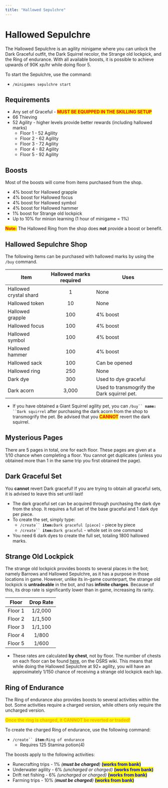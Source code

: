 ```yaml
---
title: "Hallowed Sepulchre"
---
```


# Hallowed Sepulchre

The Hallowed Sepulchre is an agility minigame where you can unlock the Dark Graceful outfit, the Dark Squirrel recolor, the Strange old lockpick, and the Ring of endurance. With all available boosts, it is possible to achieve upwards of 90K xp/hr while doing floor 5.

To start the Sepulchre, use the command:

- `/minigames sepulchre start`

## Requirements

- Any set of Graceful - <mark style="color:red;">**MUST BE EQUIPPED IN THE SKILLING SETUP**</mark>
- 66 Thieving
- 52 Agility - higher levels provide better rewards (including hallowed marks)
  - Floor 1 - 52 Agility
  - Floor 2 - 62 Agility
  - Floor 3 - 72 Agility
  - Floor 4 - 82 Agility
  - Floor 5 - 92 Agility

## Boosts

Most of the boosts will come from items purchased from the shop.

- 4% boost for Hallowed grapple
- 4% boost for Hallowed focus
- 4% boost for Hallowed symbol
- 4% boost for Hallowed hammer
- 1% boost for Strange old lockpick
- Up to 10% for minion learning (1 hour of minigame = 1%)

<mark style="color:red;">**Note:**</mark> The Hallowed Ring from the shop does **not** provide a boost or benefit.

## Hallowed Sepulchre Shop

The following items can be purchased with hallowed marks by using the `/buy` command.

| **Item**               | **Hallowed marks required** | **Uses**                                    |
| ---------------------- | :-------------------------: | ------------------------------------------- |
| Hallowed crystal shard |              1              | None                                        |
| Hallowed token         |             10              | None                                        |
| Hallowed grapple       |             100             | 4% boost                                    |
| Hallowed focus         |             100             | 4% boost                                    |
| Hallowed symbol        |             100             | 4% boost                                    |
| Hallowed hammer        |             100             | 4% boost                                    |
| Hallowed sack          |             100             | Can be opened                               |
| Hallowed ring          |             250             | None                                        |
| Dark dye               |             300             | Used to dye graceful                        |
| Dark acorn             |            3,000            | Used to transmogrify the Dark squirrel pet. |

- If you have obtained a Giant Squirrel agility pet, you can `/buy`` `**`name:`**` ``Dark squirrel` after purchasing the dark acorn from the shop to transmogrify the pet. Be advised that you <mark style="color:red;">**CANNOT**</mark> revert the dark squirrel.

## Mysterious Pages

There are 5 pages in total, one for each floor. These pages are given at a 1/10 chance when completing a floor. You cannot get duplicates (unless you obtained more than 1 in the same trip you first obtained the page).

## Dark Graceful Set

You **cannot** revert Dark graceful! If you are trying to obtain all graceful sets, it is advised to leave this set until last!

- The dark graceful set can be acquired through purchasing the dark dye from the shop. It requires a full set of the base graceful and 1 dark dye per piece.
- To create the set, simply type:
  - `/create`` `**`item:`**`Dark graceful [piece]` - piece by piece
  - `/create`` `**`item:`**`Dark graceful` - whole set in one command
- You need 6 dark dyes to create the full set, totaling 1800 hallowed marks.

## **Strange Old Lockpick**

The strange old lockpick provides boosts to several places in the bot; namely Barrows and Hallowed Sepulchre, as it has a purpose in those locations in game. However, unlike its in-game counterpart, the strange old lockpick is **untradeable** in the bot, and has **infinite charges**. Because of this, its drop rate is significantly lower than in game, increasing its rarity.

| **Floor** | **Drop Rate** |
| --------- | :-----------: |
| Floor 1   |    1/2,000    |
| Floor 2   |    1/1,500    |
| Floor 3   |    1/1,100    |
| Floor 4   |     1/800     |
| Floor 5   |     1/600     |

- These rates are calculated **by chest**, not by floor. The number of chests on each floor can be found [here](<https://oldschool.runescape.wiki/w/Coffin_(Hallowed_Sepulchre)#Locations>), on the OSRS wiki. This means that while doing the Hallowed Sepulchre at 92+ agility, you will have an approximately 1/150 chance of receiving a strange old lockpick each lap.

## Ring of Endurance

The Ring of endurance also provides boosts to several activities within the bot. Some activities require a charged version, while others only require the uncharged version.

<mark style="color:orange;">**Once the ring is charged, it CANNOT be reverted or traded!**</mark>

To create the charged Ring of endurance, use the following command:

- `/create`` `**`item:`**`Ring of endurance`
  - Requires 125 Stamina potion(4)

The boosts apply to the following activities:

- Runecrafting trips - 1% _(**must be charged**)_ <mark style="color:blue;">**(works from bank)**</mark>
- Underwater agility - 6% _(uncharged or charged)_ <mark style="color:blue;">**(works from bank)**</mark>
- Drift net fishing - 6% _(uncharged or charged)_ <mark style="color:blue;">**(works from bank)**</mark>
- Farming trips - 10% _(**must be charged**)_ <mark style="color:blue;">**(works from bank)**</mark>
